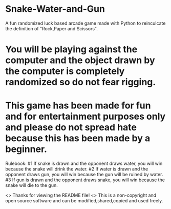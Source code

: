 # Snake-Water-and-Gun
A fun randomized luck based arcade game made with Python to reinculcate the definition of "Rock,Paper and Scissors".
# You will be playing against the computer and the object drawn by the computer is completely randomized so do not fear rigging.
# This game has been made for fun and for entertainment purposes only and please do not spread hate because this has been made by a beginner.


Rulebook:
#1 If snake is drawn and the opponent draws water, you will win because the snake will drink the water.
#2 If water is drawn and the opponent draws gun, you will win because the gun will be ruined by water.
#3 If gun is drawn and the opponent draws snake, you will win because the snake will die to the gun.

<> Thanks for viewing the README file!
<> This is a non-copyright and open source software and can be modified,shared,copied and used freely.
